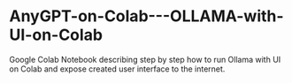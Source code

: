 # AnyGPT-on-Colab---OLLAMA-with-UI-on-Colab
Google Colab Notebook describing step by step how to run Ollama with UI on Colab and expose created user interface to the internet. 

